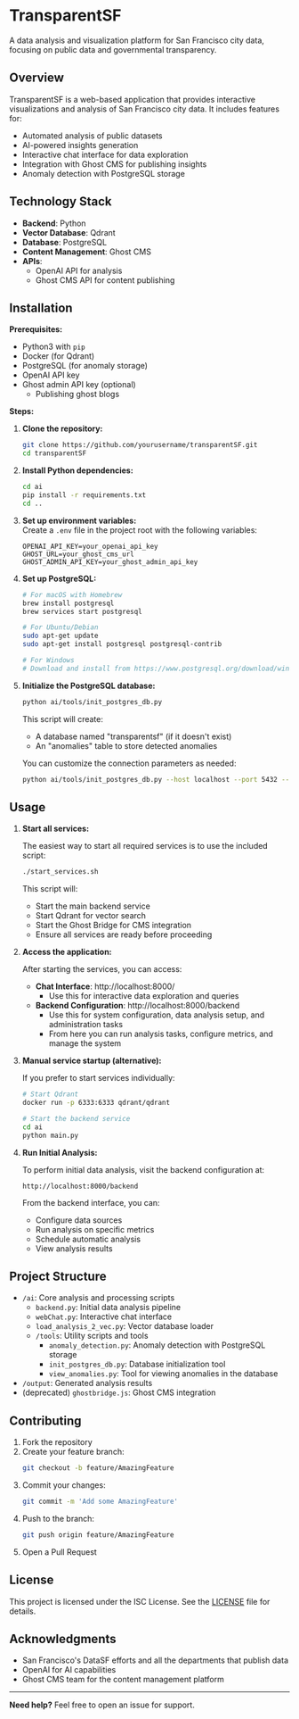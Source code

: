 # TransparentSF

A data analysis and visualization platform for San Francisco city data, focusing on public data and governmental transparency.

## Overview

TransparentSF is a web-based application that provides interactive visualizations and analysis of San Francisco city data. It includes features for:

- Automated analysis of public datasets
- AI-powered insights generation
- Interactive chat interface for data exploration
- Integration with Ghost CMS for publishing insights
- Anomaly detection with PostgreSQL storage

## Technology Stack

- **Backend**: Python
- **Vector Database**: Qdrant
- **Database**: PostgreSQL
- **Content Management**: Ghost CMS
- **APIs**:  
  - OpenAI API for analysis  
  - Ghost CMS API for content publishing  

## Installation

**Prerequisites:**  
- Python3 with `pip`  
- Docker (for Qdrant) 
- PostgreSQL (for anomaly storage)
- OpenAI API key
- Ghost admin API key (optional)
  - Publishing ghost blogs

**Steps:**

1. **Clone the repository:**
   ```bash
   git clone https://github.com/yourusername/transparentSF.git
   cd transparentSF
   ```

2. **Install Python dependencies:**
   ```bash
   cd ai
   pip install -r requirements.txt
   cd ..
   ```

3. **Set up environment variables:**  
   Create a `.env` file in the project root with the following variables:
   ```env
   OPENAI_API_KEY=your_openai_api_key
   GHOST_URL=your_ghost_cms_url
   GHOST_ADMIN_API_KEY=your_ghost_admin_api_key
   ```

4. **Set up PostgreSQL:**
   ```bash
   # For macOS with Homebrew
   brew install postgresql
   brew services start postgresql
   
   # For Ubuntu/Debian
   sudo apt-get update
   sudo apt-get install postgresql postgresql-contrib
   
   # For Windows
   # Download and install from https://www.postgresql.org/download/windows/
   ```

5. **Initialize the PostgreSQL database:**
   ```bash
   python ai/tools/init_postgres_db.py
   ```
   
   This script will create:
   - A database named "transparentsf" (if it doesn't exist)
   - An "anomalies" table to store detected anomalies

   You can customize the connection parameters as needed:
   ```bash
   python ai/tools/init_postgres_db.py --host localhost --port 5432 --user postgres --password <pass> --dbname transparentsf
   ```

## Usage

1. **Start all services:**

   The easiest way to start all required services is to use the included script:
   ```bash
   ./start_services.sh
   ```
   
   This script will:
   - Start the main backend service
   - Start Qdrant for vector search
   - Start the Ghost Bridge for CMS integration
   - Ensure all services are ready before proceeding

2. **Access the application:**

   After starting the services, you can access:
   - **Chat Interface**: http://localhost:8000/
     - Use this for interactive data exploration and queries
   - **Backend Configuration**: http://localhost:8000/backend
     - Use this for system configuration, data analysis setup, and administration tasks
     - From here you can run analysis tasks, configure metrics, and manage the system

3. **Manual service startup (alternative):**

   If you prefer to start services individually:
   ```bash
   # Start Qdrant
   docker run -p 6333:6333 qdrant/qdrant
   
   # Start the backend service
   cd ai
   python main.py
   ```

4. **Run Initial Analysis:**
   
   To perform initial data analysis, visit the backend configuration at:
   ```
   http://localhost:8000/backend
   ```
   
   From the backend interface, you can:
   - Configure data sources
   - Run analysis on specific metrics
   - Schedule automatic analysis
   - View analysis results



## Project Structure

- `/ai`: Core analysis and processing scripts
  - `backend.py`: Initial data analysis pipeline
  - `webChat.py`: Interactive chat interface
  - `load_analysis_2_vec.py`: Vector database loader
  - `/tools`: Utility scripts and tools
    - `anomaly_detection.py`: Anomaly detection with PostgreSQL storage
    - `init_postgres_db.py`: Database initialization tool
    - `view_anomalies.py`: Tool for viewing anomalies in the database
- `/output`: Generated analysis results
- (deprecated) `ghostbridge.js`: Ghost CMS integration


## Contributing

1. Fork the repository  
2. Create your feature branch:  
   ```bash
   git checkout -b feature/AmazingFeature
   ```
3. Commit your changes:  
   ```bash
   git commit -m 'Add some AmazingFeature'
   ```
4. Push to the branch:  
   ```bash
   git push origin feature/AmazingFeature
   ```
5. Open a Pull Request

## License

This project is licensed under the ISC License. See the [LICENSE](LICENSE) file for details.

## Acknowledgments

- San Francisco's DataSF efforts and all the departments that publish data
- OpenAI for AI capabilities
- Ghost CMS team for the content management platform

---

**Need help?** Feel free to open an issue for support.